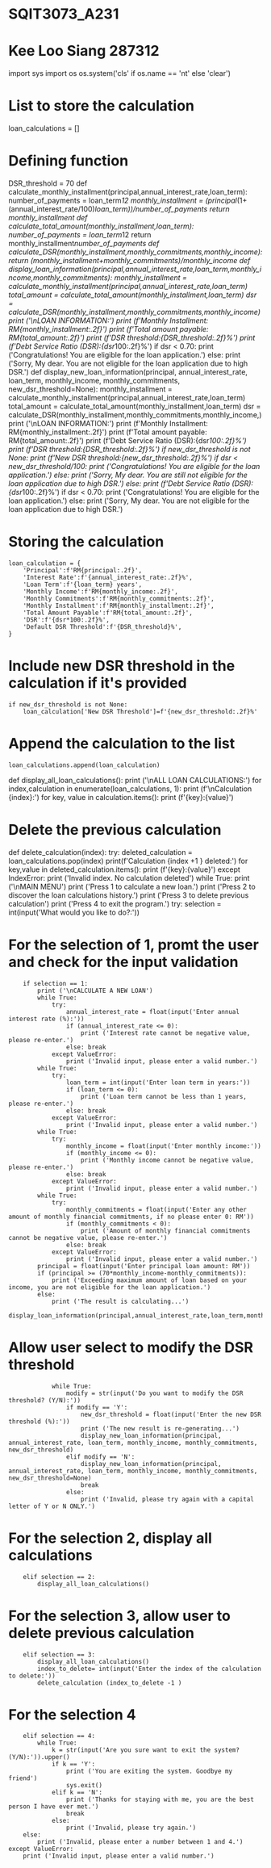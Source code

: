 # SQIT3073_A231
# Kee Loo Siang 287312

import sys
import os
os.system('cls' if os.name == 'nt' else 'clear')

# List to store the calculation
loan_calculations = []
# Defining function
DSR_threshold = 70
def calculate_monthly_installment(principal,annual_interest_rate,loan_term):
    number_of_payments = loan_term*12
    monthly_installment = (principal*(1+(annual_interest_rate/100)*loan_term))/number_of_payments
    return monthly_installment
def calculate_total_amount(monthly_installment,loan_term):
    number_of_payments = loan_term*12
    return monthly_installment*number_of_payments
def calculate_DSR(monthly_installment,monthly_commitments,monthly_income):
    return (monthly_installment+monthly_commitments)/monthly_income
def display_loan_information(principal,annual_interest_rate,loan_term,monthly_income,monthly_commitments):
    monthly_installment = calculate_monthly_installment(principal,annual_interest_rate,loan_term)
    total_amount = calculate_total_amount(monthly_installment,loan_term)
    dsr = calculate_DSR(monthly_installment,monthly_commitments,monthly_income)
    print ('\nLOAN INFORMATION:')
    print (f'Monthly Installment: RM{monthly_installment:.2f}')
    print (f'Total amount payable: RM{total_amount:.2f}')
    print (f'DSR threshold:{DSR_threshold:.2f}%')
    print (f'Debt Service Ratio (DSR):{dsr*100:.2f}%')
    if dsr < 0.70:
        print ('Congratulations! You are eligible for the loan application.')
    else:
        print ('Sorry, My dear. You are not eligible for the loan application due to high DSR.')
def display_new_loan_information(principal, annual_interest_rate, loan_term, monthly_income, monthly_commitments, new_dsr_threshold=None):
    monthly_installment = calculate_monthly_installment(principal,annual_interest_rate,loan_term)
    total_amount = calculate_total_amount(monthly_installment,loan_term)
    dsr = calculate_DSR(monthly_installment,monthly_commitments,monthly_income,)
    print ('\nLOAN INFORMATION:')
    print (f'Monthly Installment: RM{monthly_installment:.2f}')
    print (f'Total amount payable: RM{total_amount:.2f}')
    print (f'Debt Service Ratio (DSR):{dsr*100:.2f}%')
    print (f'DSR threshold:{DSR_threshold:.2f}%')
    if new_dsr_threshold is not None:
        print (f'New DSR threshold:{new_dsr_threshold:.2f}%')
        if dsr < new_dsr_threshold/100:
            print ('Congratulations! You are eligible for the loan application.')
        else:
            print ('Sorry, My dear. You are still not eligible for the loan application due to high DSR.')
    else:
        print (f'Debt Service Ratio (DSR):{dsr*100:.2f}%')
        if dsr < 0.70:
            print ('Congratulations! You are eligible for the loan application.')
        else:
            print ('Sorry, My dear. You are not eligible for the loan application due to high DSR.')
# Storing the calculation
    loan_calculation = {
        'Principal':f'RM{principal:.2f}',
        'Interest Rate':f'{annual_interest_rate:.2f}%',
        'Loan Term':f'{loan_term} years',
        'Monthly Income':f'RM{monthly_income:.2f}',
        'Monthly Commitments':f'RM{monthly_commitments:.2f}',
        'Monthly Installment':f'RM{monthly_installment:.2f}',
        'Total Amount Payable':f'RM{total_amount:.2f}',
        'DSR':f'{dsr*100:.2f}%',
        'Default DSR Threshold':f'{DSR_threshold}%',
    }
# Include new DSR threshold in the calculation if it's provided
    if new_dsr_threshold is not None:
        loan_calculation['New DSR Threshold']=f'{new_dsr_threshold:.2f}%'
# Append the calculation to the list
    loan_calculations.append(loan_calculation)
def display_all_loan_calculations():
    print ('\nALL LOAN CALCULATIONS:')
    for index,calculation in enumerate(loan_calculations, 1):
        print (f'\nCalculation {index}:')
        for key, value in calculation.items():
            print (f'{key}:{value}')
# Delete the previous calculation
def delete_calculation(index):
    try:
        deleted_calculation = loan_calculations.pop(index)
        print(f'Calculation {index +1 } deleted:')
        for key,value in deleted_calculation.items():
            print (f'{key}:{value}')
    except IndexError:
        print ('Invalid index. No calculation deleted')
while True:
    print ('\nMAIN MENU')
    print ('Press 1 to calculate a new loan.')
    print ('Press 2 to discover the loan calculations history.')
    print ('Press 3 to delete previous calculation')
    print ('Press 4 to exit the program.')
    try:
        selection = int(input('What would you like to do?:'))
# For the selection of 1, promt the user and check for the input validation
        if selection == 1:
            print ('\nCALCULATE A NEW LOAN')
            while True:
                try:
                    annual_interest_rate = float(input('Enter annual interest rate (%):'))
                    if (annual_interest_rate <= 0):
                        print ('Interest rate cannot be negative value, please re-enter.')
                    else: break
                except ValueError:
                    print ('Invalid input, please enter a valid number.')
            while True:
                try:
                    loan_term = int(input('Enter loan term in years:'))
                    if (loan_term <= 0):
                        print ('Loan term cannot be less than 1 years, please re-enter.')
                    else: break
                except ValueError:
                    print ('Invalid input, please enter a valid number.')
            while True:
                try:
                    monthly_income = float(input('Enter monthly income:'))
                    if (monthly_income <= 0):
                        print ('Monthly income cannot be negative value, please re-enter.')
                    else: break
                except ValueError:
                    print ('Invalid input, please enter a valid number.')
            while True:
                try:
                    monthly_commitments = float(input('Enter any other amount of monthly financial commitments, if no please enter 0: RM'))
                    if (monthly_commitments < 0):
                        print ('Amount of monthly financial commitments cannot be negative value, please re-enter.')
                    else: break
                except ValueError:
                    print ('Invalid input, please enter a valid number.')
            principal = float(input('Enter principal loan amount: RM'))
            if (principal >= (70*monthly_income-monthly_commitments)):
                print ('Exceeding maximum amount of loan based on your income, you are not eligible for the loan application.')
            else: 
                print ('The result is calculating...')
                display_loan_information(principal,annual_interest_rate,loan_term,monthly_income,monthly_commitments)
# Allow user select to modify the DSR threshold
                while True:
                    modify = str(input('Do you want to modify the DSR threshold? (Y/N):'))
                    if modify == 'Y':
                        new_dsr_threshold = float(input('Enter the new DSR threshold (%):'))
                        print ('The new result is re-generating...')
                        display_new_loan_information(principal, annual_interest_rate, loan_term, monthly_income, monthly_commitments, new_dsr_threshold)
                    elif modify == 'N':
                        display_new_loan_information(principal, annual_interest_rate, loan_term, monthly_income, monthly_commitments, new_dsr_threshold=None)
                        break
                    else:
                        print ('Invalid, please try again with a capital letter of Y or N ONLY.')
# For the selection 2, display all calculations
        elif selection == 2:
            display_all_loan_calculations()
# For the selection 3, allow user to delete previous calculation 
        elif selection == 3:
            display_all_loan_calculations()
            index_to_delete= int(input('Enter the index of the calculation to delete:'))
            delete_calculation (index_to_delete -1 )
# For the selection 4
        elif selection == 4:
            while True:
                k = str(input('Are you sure want to exit the system? (Y/N):')).upper()
                if k == 'Y':
                    print ('You are exiting the system. Goodbye my friend')
                    sys.exit()
                elif k == 'N':
                    print ('Thanks for staying with me, you are the best person I have ever met.')
                    break
                else:
                    print ('Invalid, please try again.')
        else:
            print ('Invalid, please enter a number between 1 and 4.')
    except ValueError:
        print ('Invalid input, please enter a valid number.')
